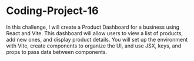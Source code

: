 # Coding-Project-16
In this challenge, I will create a Product Dashboard for a business using React and Vite. This dashboard will allow users to view a list of products, add new ones, and display product details. You will set up the environment with Vite, create components to organize the UI, and use JSX, keys, and props to pass data between components.
